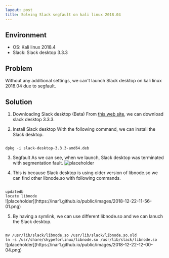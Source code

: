 ```yaml
---
layout: post
title: Solving Slack segfault on kali linux 2018.04
---
```


## Environment
* OS: Kali linux 2018.4
* Slack: Slack desktop 3.3.3

## Problem
Without any additional settings, we can't launch Slack desktop on kali linux 2018.04 due to segfault.

## Solution
1. Downloading Slack desktop (Beta)
From <a href="https://slack.com/downloads/linux">this web site</a>, we can download slack desktop 3.3.3.

2. Install Slack desktop
With the following command, we can install the Slack desktop. 

<code>
dpkg -i slack-desktop-3.3.3-amd64.deb
</code>

3. Segfault
As we can see, when we launch, Slack desktop was terminated with segmentation fault.
![placeholder](https://inar1.github.io/public/images/2018-12-22-11-38-21.png)

4. This is because Slack desktop is using older version of libnode.so
we can find other libnode.so with following commands. 

<code>
updatedb
locate libnode
</code>
![placeholder](https://inar1.github.io/public/images/2018-12-22-11-56-01.png)  


5. By having a symlink, we can use different libnode.so and we can lanuch the Slack desktop. 

<code>
mv /usr/lib/slack/libnode.so /usr/lib/slack/libnode.so.old
ln -s /usr/share/skypeforlinux/libnode.so /usr/lib/slack/libnode.so
</code>
![placeholder](https://inar1.github.io/public/images/2018-12-22-12-00-04.png)  


